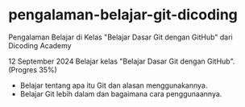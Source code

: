 # pengalaman-belajar-git-dicoding
Pengalaman Belajar di Kelas "Belajar Dasar Git dengan GitHub" dari Dicoding Academy

12 September 2024 Belajar kelas "Belajar Dasar Git dengan GitHub". (Progres 35%)

- Belajar tentang apa itu Git dan alasan menggunakannya.
- Belajar Git lebih dalam dan bagaimana cara penggunaannya.
